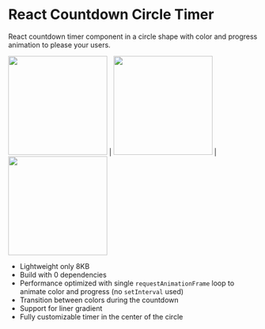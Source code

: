 # React Countdown Circle Timer
React countdown timer component in a circle shape with color and progress animation to please your users. 

<img src="https://user-images.githubusercontent.com/10707142/65934323-23591e80-e415-11e9-842c-0ccc1bc3071a.gif" width="200"> | <img src="https://user-images.githubusercontent.com/10707142/65935516-a0869280-e419-11e9-9bb0-40c4d1ef2bbe.gif" width="200"> | <img src="https://user-images.githubusercontent.com/10707142/65935777-987b2280-e41a-11e9-9400-7e982d4de101.gif" width="200">
* Lightweight only 8KB
* Build with 0 dependencies
* Performance optimized with single `requestAnimationFrame` loop to animate color and progress (no `setInterval` used)
* Transition between colors during the countdown
* Support for liner gradient
* Fully customizable timer in the center of the circle
